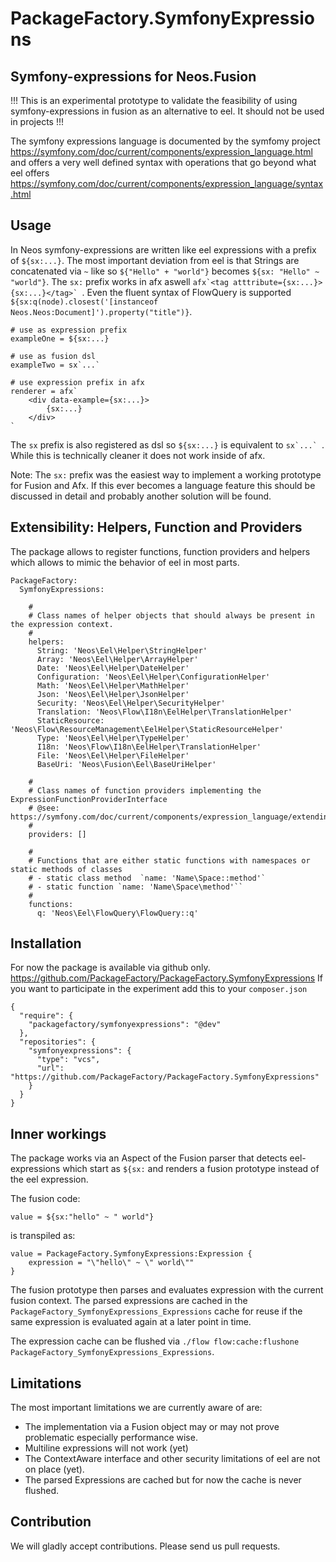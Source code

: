 # PackageFactory.SymfonyExpressions
## Symfony-expressions for Neos.Fusion

!!! This is an experimental prototype to validate the feasibility of using symfony-expressions in fusion as an alternative to eel. It should not be used in projects !!!

The symfony expressions language is documented by the symfomy project https://symfony.com/doc/current/components/expression_language.html 
and offers a very well defined syntax with operations that go beyond what eel offers https://symfony.com/doc/current/components/expression_language/syntax.html

## Usage 

In Neos symfony-expressions are written like eel expressions with a prefix of `${sx:...}`.
The most important deviation from eel is that Strings are concatenated via `~` like so `${"Hello" + "world"}` becomes `${sx: "Hello" ~ "world"}`.
The `sx:` prefix works in afx aswell ``afx`<tag atttribute={sx:...}>{sx:...}</tag>` ``.
Even the fluent syntax of FlowQuery is supported `${sx:q(node).closest('[instanceof Neos.Neos:Document]').property("title")}`.

```
# use as expression prefix
exampleOne = ${sx:...}

# use as fusion dsl
exampleTwo = sx`...`

# use expression prefix in afx
renderer = afx`
    <div data-example={sx:...}>
        {sx:...}
    </div>
`
```

The `sx` prefix is also registered as dsl so `${sx:...}` is equivalent to ``sx`...` ``. While this is technically cleaner it does
not work inside of afx.

Note: The `sx:` prefix was the easiest way to implement a working prototype for Fusion and Afx. 
If this ever becomes a language feature this should be discussed in detail and probably another solution will be found. 

## Extensibility: Helpers, Function and Providers

The package allows to register functions, function providers and helpers which allows to mimic the behavior of eel in most parts.
```
PackageFactory:
  SymfonyExpressions:

    #
    # Class names of helper objects that should always be present in the expression context.
    #
    helpers:
      String: 'Neos\Eel\Helper\StringHelper'
      Array: 'Neos\Eel\Helper\ArrayHelper'
      Date: 'Neos\Eel\Helper\DateHelper'
      Configuration: 'Neos\Eel\Helper\ConfigurationHelper'
      Math: 'Neos\Eel\Helper\MathHelper'
      Json: 'Neos\Eel\Helper\JsonHelper'
      Security: 'Neos\Eel\Helper\SecurityHelper'
      Translation: 'Neos\Flow\I18n\EelHelper\TranslationHelper'
      StaticResource: 'Neos\Flow\ResourceManagement\EelHelper\StaticResourceHelper'
      Type: 'Neos\Eel\Helper\TypeHelper'
      I18n: 'Neos\Flow\I18n\EelHelper\TranslationHelper'
      File: 'Neos\Eel\Helper\FileHelper'
      BaseUri: 'Neos\Fusion\Eel\BaseUriHelper'

    #
    # Class names of function providers implementing the ExpressionFunctionProviderInterface
    # @see: https://symfony.com/doc/current/components/expression_language/extending.html
    #
    providers: []

    #
    # Functions that are either static functions with namespaces or static methods of classes 
    # - static class method  `name: 'Name\Space::method'`
    # - static function `name: 'Name\Space\method'``
    # 
    functions:
      q: 'Neos\Eel\FlowQuery\FlowQuery::q'

```

## Installation

For now the package is available via github only. https://github.com/PackageFactory/PackageFactory.SymfonyExpressions
If you want to participate in the experiment add this to your `composer.json`

```
{
  "require": {    
    "packagefactory/symfonyexpressions": "@dev"
  },
  "repositories": {
    "symfonyexpressions": {
      "type": "vcs",
      "url": "https://github.com/PackageFactory/PackageFactory.SymfonyExpressions"
    } 
  }
}
```

## Inner workings

The package works via an Aspect of the Fusion parser that detects eel-expressions which start as `${sx:` and renders a fusion
prototype instead of the eel expression. 

The fusion code:
```
value = ${sx:"hello" ~ " world"}
```
is transpiled as:
```
value = PackageFactory.SymfonyExpressions:Expression {
    expression = "\"hello\" ~ \" world\""
}
```

The fusion prototype then parses and evaluates expression with the current fusion context. 
The parsed expressions are cached in the `PackageFactory_SymfonyExpressions_Expressions` cache for reuse if the same expression is 
evaluated again at a later point in time.
 
The expression cache can be flushed via `./flow flow:cache:flushone PackageFactory_SymfonyExpressions_Expressions`.

## Limitations
 
The most important limitations we are currently aware of are:
 
- The implementation via a Fusion object may or may not prove problematic especially performance wise.
- Multiline expressions will not work (yet)
- The ContextAware interface and other security limitations of eel are not on place (yet). 
- The parsed Expressions are cached but for now the cache is never flushed.

## Contribution
 
We will gladly accept contributions. Please send us pull requests.

